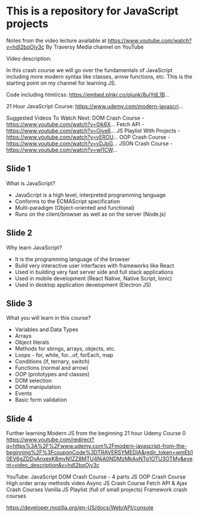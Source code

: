 # This is a repository for JavaScript projects

Notes from the video lecture available at https://www.youtube.com/watch?v=hdI2bqOjy3c
By Traversy Media channel on YouTube

Video description:

  In this crash course we will go over the fundamentals of JavaScript including more modern syntax like classes, arrow functions, etc. This is the starting point on my channel for learning JS.

Code including html/css:
https://embed.plnkr.co/plunk/8ujYdL1B...

21 Hour JavaScript Course:
https://www.udemy.com/modern-javascri...

Suggested Videos To Watch Next:
DOM Crash Course - https://www.youtube.com/watch?v=0ik6X...
Fetch API - https://www.youtube.com/watch?v=Oive6...
JS Playlist With Projects - https://www.youtube.com/watch?v=vEROU...
OOP Crash Course - https://www.youtube.com/watch?v=vDJpG...
JSON Crash Course - https://www.youtube.com/watch?v=wI1CW...


## Slide 1
  What is JavaScript?
  - JavaScript is a high level, interpreted programming language
  - Conforms to the ECMAScript specification
  - Multi-paradigm (Object-oriented and functional)
  - Runs on the client/browser as well as on the server (Node.js)

## Slide 2
  Why learn JavaScript?
  - It is the programming language of the browser
  - Build very interactive user interfaces with frameworks like React
  - Used in building very fast server side and full stack applications
  - Used in mobile development (React Native, Native Script, Ionic)
  - Used in desktop application development (Electron JS)

## Slide 3
  What you will learn in this course?
  - Variables and Data Types
  - Arrays
  - Object literals
  - Methods for stirngs, arrays, objects, etc.
  - Loops - for, while, for...of, forEach, map
  - Conditions (if, ternary, switch)
  - Functions (normal and arrow)
  - OOP (prototypes and classes)
  - DOM selection
  - DOM manipulation
  - Events
  - Basic form validation

## Slide 4
  Further learning
    Modern JS from the beginning
      21 hour Udemy Course 0 https://www.youtube.com/redirect?q=https%3A%2F%2Fwww.udemy.com%2Fmodern-javascript-from-the-beginning%2F%3FcouponCode%3DTRAVERSYMEDIA&redir_token=wmEb10EV6gZDDyAnxexK8mvN1ZZ8MTU4NjA0NDMzMkAxNTg1OTU3OTMy&event=video_description&v=hdI2bqOjy3c
    
  YouTube:
    JavaScript DOM Crash Course - 4 parts
    JS OOP Crash Course
    High order array methods video
    Async JS Crash Course
    Fetch API & Ajax Crash Courses
    Vanilla JS Playlist (full of small projects)
    Framework crash courses


  https://developer.mozilla.org/en-US/docs/Web/API/console

  